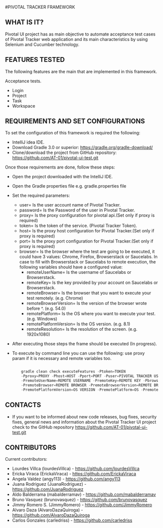 #PIVOTAL TRACKER FRAMEWORK

WHAT IS IT?
------------

Pivotal UI project has as main objective to automate acceptance test cases of Pivotal Tracker web application
and its main characteristics by using Selenium and Cucumber technology.

FEATURES TESTED
---------------

The following features are the main that are implemented in this framework.

   Acceptance tests.

   - Login
   - Project
   - Task
   - Workspace


REQUIREMENTS AND SET CONFIGURATIONS
-----------------------------------

To set the configuration of this framework is required the following:

   - IntelliJ idea IDE.
   - Download Gradle 3.0 or superior: https://gradle.org/gradle-download/
   - Clone/download the project from GitHub repository: https://github.com/AT-01/pivotal-ui-test.git

 Once those requirements are done, follow these steps:

   - Open the project downloaded with the IntelliJ IDE.
   - Open the Gradle properties file e.g. gradle.properties file
   - Set the required parameters:
       * user= Is the user account name of Pivotal Tracker.
       * password= Is the Password of the user in Pivotal Tracker.
       * proxy= Is the proxy configuration for pivotal api.(Set only if proxy is required)
       * token= Is the token of the service. (Pivotal Tracker Token).
       * host= Is the proxy host configuration for Pivotal Tracker.(Set only if proxy is required)
       * port= Is the proxy port configuration for Pivotal Tracker.(Set only if proxy is required)
       * browser= Is the browser where the test are going to be executed, it could have 3 values: Chrome, Firefox, Browserstack or Saucelabs.
          In case to fill with Browserstack or Saucelabs to remote execution, the following variables should have a configured value:
          - remoteUserName= Is the username of Saucelabs or Browserstack.
          - remoteKey= Is the key provided by your account on Saucelabs or Browserstack.
          - remoteBrowser= Is the browser that you want to execute your test remotely. (e.g. Chrome)
          - remoteBrowserVersion= Is the version of the browser wrote before ^. (e.g. 54.0)
          - remotePlatform= Is the OS where you want to execute your test. (e.g. Windows)
          - remotePlatformVersion= Is the OS version. (e.g. 8.1)
          - remoteResolution= Is the resolution of the screen. (e.g. 1920x1080)
   - After executing those steps the frame should be executed (In progress).
   - To execute by command line you can use the following: use proxy param if it is necessary and remote variables too.

       ```javascript

           gradle clean check executeFeatures -Ptoken=TOKEN
           -Pproxy=PROXY -Phost=HOST -Pport=PORT -Puser=PIVOTAL TRACKER USER -Ppassword=PIVOTAL TRACKER PASSWORD
           -PremoteUserName=REMOTE USERNAME -PremoteKey=REMOTE KEY -Pbrowser=BROWSER(COULD BE REMOTE AS BROWSERSTACK OR SAUCELABS)
           -PremoteBrowser=REMOTE BROWSER -PremoteBrowserVersion=REMOTE BROWSER VERSION
           -PremotePlatformVersion=OS VERSION -PremotePlatform=OS -PremoteResolution=RESOLUTION
       ```



CONTACTS
--------

   - If you want to be informed about new code releases, bug fixes,
     security fixes, general news and information about the Pivotal Tracker UI project
     check to the GitHub repository
     https://github.com/AT-01/pivotal-ui-test.git

CONTRIBUTORS
------------

Current contributors:

   - Lourdes Villca (lourdesVillca) - https://github.com/lourdesVillca
   - Ericka Viraca (ErickaViraca) - https://github.com/ErickaViraca
   - Angela Valdez (angy113) - https://github.com/angy113
   - Juana Rodriguez (JuanaRodriguez) - https://github.com/JuanaRodriguez
   - Aldo Balderrama (mabalderramav) - https://github.com/mabalderramav
   - Bruno Vasquez (brunovasquez) - https://github.com/brunovasquez
   - Jimmy Romero S. (JimmyRomero) - https://github.com/JimmyRomero
   - Alvaro Daza (AlvaroDazaQuiroga) - https://github.com/AlvaroDazaQuiroga
   - Carlos Gonzales (carledriss) - https://github.com/carledriss